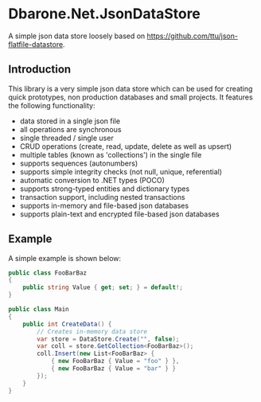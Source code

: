 # Dbarone.Net.JsonDataStore
A simple json data store loosely based on https://github.com/ttu/json-flatfile-datastore.

## Introduction
This library is a very simple json data store which can be used for creating quick prototypes, non production databases and small projects. It features the following functionality:
- data stored in a single json file
- all operations are synchronous
- single threaded / single user
- CRUD operations (create, read, update, delete as well as upsert)
- multiple tables (known as 'collections') in the single file
- supports sequences (autonumbers)
- supports simple integrity checks (not null, unique, referential)
- automatic conversion to .NET types (POCO)
- supports strong-typed entities and dictionary types
- transaction support, including nested transactions
- supports in-memory and file-based json databases
- supports plain-text and encrypted file-based json databases

## Example
A simple example is shown below:

``` C#
public class FooBarBaz
{
    public string Value { get; set; } = default!;
}

public class Main
{
    public int CreateData() {
        // Creates in-memory data store
        var store = DataStore.Create("", false);
        var coll = store.GetCollection<FooBarBaz>();
        coll.Insert(new List<FooBarBaz> {
            { new FooBarBaz { Value = "foo" } },
            { new FooBarBaz { Value = "bar" } }
        });
    }
}
```